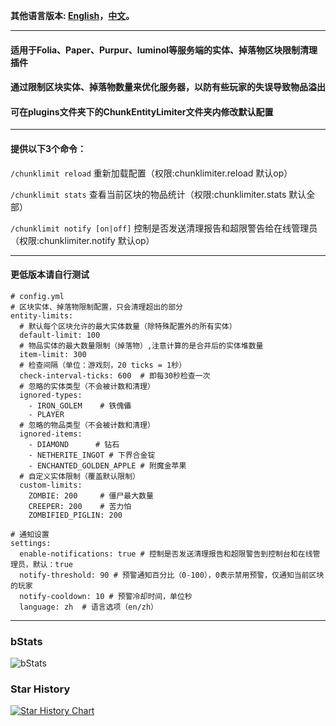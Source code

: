 **其他语言版本: [English](README.md)，[中文](README_zh.md)。**

--------------------------------------------------------------------------------------------------------------

#### 适用于Folia、Paper、Purpur、luminol等服务端的实体、掉落物区块限制清理插件

#### 通过限制区块实体、掉落物数量来优化服务器，以防有些玩家的失误导致物品溢出

#### 可在plugins文件夹下的ChunkEntityLimiter文件夹内修改默认配置

--------------------------------------------------------------------------------------------------------------

#### 提供以下3个命令：

```/chunklimit reload``` 重新加载配置（权限:chunklimiter.reload 默认op）

```/chunklimit stats``` 查看当前区块的物品统计（权限:chunklimiter.stats 默认全部）

```/chunklimit notify [on|off]``` 控制是否发送清理报告和超限警告给在线管理员（权限:chunklimiter.notify 默认op）

--------------------------------------------------------------------------------------------------------------

#### 更低版本请自行测试

```
# config.yml
# 区块实体、掉落物限制配置，只会清理超出的部分
entity-limits:
  # 默认每个区块允许的最大实体数量（除特殊配置外的所有实体）
  default-limit: 100
  # 物品实体的最大数量限制（掉落物）,注意计算的是合并后的实体堆数量
  item-limit: 300
  # 检查间隔（单位：游戏刻，20 ticks = 1秒）
  check-interval-ticks: 600  # 即每30秒检查一次
  # 忽略的实体类型（不会被计数和清理）
  ignored-types:
    - IRON_GOLEM    # 铁傀儡
    - PLAYER
  # 忽略的物品类型（不会被计数和清理）
  ignored-items:
    - DIAMOND      # 钻石
    - NETHERITE_INGOT # 下界合金锭
    - ENCHANTED_GOLDEN_APPLE # 附魔金苹果
  # 自定义实体限制（覆盖默认限制）
  custom-limits:
    ZOMBIE: 200     # 僵尸最大数量
    CREEPER: 200    # 苦力怕
    ZOMBIFIED_PIGLIN: 200

# 通知设置
settings:
  enable-notifications: true # 控制是否发送清理报告和超限警告到控制台和在线管理员，默认：true
  notify-threshold: 90 # 预警通知百分比（0-100），0表示禁用预警，仅通知当前区块的玩家
  notify-cooldown: 10 # 预警冷却时间，单位秒
  language: zh  # 语言选项（en/zh）
```

--------------------------------------------------------------------------------------------------------------

### bStats
![bStats](https://bstats.org/signatures/bukkit/ChunkEntityLimiter.svg)

### Star History
[![Star History Chart](https://api.star-history.com/svg?repos=intellectmind/ChunkEntityLimiter&type=Date)](https://star-history.com/#intellectmind/ChunkEntityLimiter&Date)
